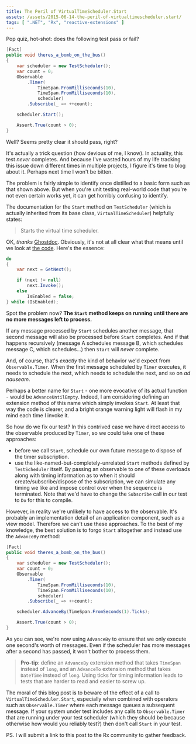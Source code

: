 ```yaml
---
title: The Peril of VirtualTimeScheduler.Start
assets: /assets/2015-06-14-the-peril-of-virtualtimescheduler.start/
tags: [ ".NET", "Rx", "reactive-extensions" ]
---
```

Pop quiz, hot-shot: does the following test pass or fail?

```C#
[Fact]
public void theres_a_bomb_on_the_bus()
{
    var scheduler = new TestScheduler();
    var count = 0;
    Observable
        .Timer(
            TimeSpan.FromMilliseconds(10),
            TimeSpan.FromMilliseconds(10),
            scheduler)
        .Subscribe(_ => ++count);

    scheduler.Start();

    Assert.True(count > 0);
}
```

Well? Seems pretty clear it should pass, right?

It's actually a trick question (how devious of me, I know). In actuality, this test *never* completes. And because I've wasted hours of my life tracking this issue down different times in multiple projects, I figure it's time to blog about it. Perhaps next time I won't be bitten.

The problem is fairly simple to identify once distilled to a basic form such as that shown above. But when you're unit testing real-world code that you're not even certain works yet, it can get horribly confusing to identify.

The documentation for the `Start` method on `TestScheduler` (which is actually inherited from its base class, `VirtualTimeScheduler`) helpfully states:

> Starts the virtual time scheduler.

OK, *thanks* [Ghostdoc](http://submain.com/products/ghostdoc.aspx). Obviously, it's not at all clear what that means until we look at [the code](https://github.com/Reactive-Extensions/Rx.NET/blob/a13e3ff05bdded5cef2bf40bface22f8fa4ae316/Rx.NET/Source/System.Reactive.Linq/Reactive/Concurrency/VirtualTimeScheduler.cs). Here's the essence:

```C#
do
{
    var next = GetNext();

    if (next != null)
        next.Invoke();
    else
        IsEnabled = false;
} while (IsEnabled);
```

Spot the problem now? **The `Start` method keeps on running until there are no more messages left to process.**

If any message processed by `Start` schedules another message, that second message will also be processed before `Start` completes. And if that happens recursively (message A schedules message B, which schedules message C, which schedules...) then `Start` will *never* complete.

And, of course, that's *exactly* the kind of behavior we'd expect from `Observable.Timer`. When the first message scheduled by `Timer` executes, it needs to schedule the next, which needs to schedule the next, and so on *ad nauseam*.  

Perhaps a better name for `Start` - one more evocative of its actual function - would be `AdvanceUntilEmpty`. Indeed, I am considering defining an extension method of this name which simply invokes `Start`. At least that way the code is clearer, and a bright orange warning light will flash in my mind each time I invoke it.

So how do we fix our test? In this contrived case we have direct access to the observable produced by `Timer`, so we could take one of these approaches:

* before we call `Start`, schedule our own future message to dispose of the timer subscription.
* use the like-named-but-completely-unrelated `Start` methods defined by `TestScheduler` itself. By passing an observable to one of these overloads along with timing information as to when it should create/subscribe/dispose of the subscription, we can simulate any timing we like and impose control over when the sequence is terminated. Note that we'd have to change the `Subscribe` call in our test to `Do` for this to compile.

However, in reality we're unlikely to have access to the observable. It's probably an implementation detail of an application component, such as a view model. Therefore we can't use these approaches. To the best of my knowledge, the best solution is to forgo `Start` altogether and instead use the `AdvanceBy` method:

```C#
[Fact]
public void theres_a_bomb_on_the_bus()
{
    var scheduler = new TestScheduler();
    var count = 0;
    Observable
        .Timer(
            TimeSpan.FromMilliseconds(10),
            TimeSpan.FromMilliseconds(10),
            scheduler)
        .Subscribe(_ => ++count);

    scheduler.AdvanceBy(TimeSpan.FromSeconds(1).Ticks);

    Assert.True(count > 0);
}
```

As you can see, we're now using `AdvanceBy` to ensure that we only execute one second's worth of messages. Even if the scheduler has more messages after a second has passed, it won't bother to process them.

> **Pro-tip**: define an `AdvanceBy` extension method that takes `TimeSpan` instead of `long`, and an `AdvanceTo` extension method that takes `DateTime` instead of `long`. Using ticks for timing information leads to tests that are harder to read and easier to screw up.

The moral of this blog post is to beware of the effect of a call to `VirtualTimeScheduler.Start`, especially when combined with operators such as `Observable.Timer` where each message queues a subsequent message. If your system under test includes any calls to `Observable.Timer` that are running under your test scheduler (which they should be because otherwise how would you reliably test?) then don't call `Start` in your test. 

PS. I will submit a link to this post to the Rx community to gather feedback.